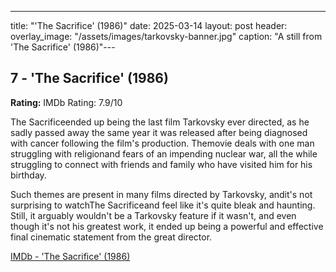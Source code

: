 ---
title: "'The Sacrifice' (1986)"
date: 2025-03-14
layout: post
header:
  overlay_image: "/assets/images/tarkovsky-banner.jpg"
  caption: "A still from 'The Sacrifice' (1986)"---

## 7 - 'The Sacrifice' (1986)

**Rating:** IMDb Rating: 7.9/10

The Sacrificeended up being the last film Tarkovsky ever directed, as he sadly passed away the same year it was released after being diagnosed with cancer following the film's production. Themovie deals with one man struggling with religionand fears of an impending nuclear war, all the while struggling to connect with friends and family who have visited him for his birthday.

Such themes are present in many films directed by Tarkovsky, andit's not surprising to watchThe Sacrificeand feel like it's quite bleak and haunting. Still, it arguably wouldn't be a Tarkovsky feature if it wasn't, and even though it's not his greatest work, it ended up being a powerful and effective final cinematic statement from the great director.

[IMDb - 'The Sacrifice' (1986)](https://www.imdb.com/title/tt0091670/)
